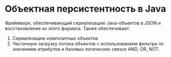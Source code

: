# Объектная персистентность в Java

Фреймворк, обеспечивающий сериализацию Java-объектов в JSON и восстановление из этого формата. 
Также обеспечивает:
1. Сериализацию композитных объектов 
2. Частичную загрузку потока объектов с использованием фильтра по значениям
атрибутов и базовых логических связок AND, OR, NOT. 
